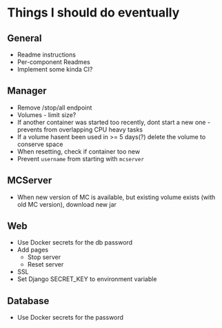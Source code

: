 # Things I should do eventually

## General
- Readme instructions
- Per-component Readmes
- Implement some kinda CI?

## Manager
- Remove /stop/all endpoint
- Volumes - limit size?
- If another container was started too recently, dont start a new one - prevents from overlapping CPU heavy tasks
- If a volume hasent been used in >= 5 days(?) delete the volume to conserve space
- When resetting, check if container too new
- Prevent `username` from starting with `mcserver`

## MCServer
- When new version of MC is available, but existing volume exists (with old MC version), download new jar

## Web
- Use Docker secrets for the db password
- Add pages
    - Stop server
    - Reset server
- SSL
- Set Django SECRET_KEY to environment variable

## Database
- Use Docker secrets for the password
